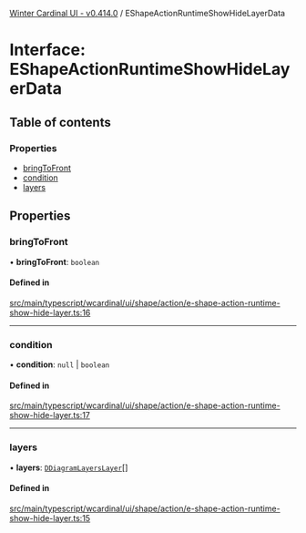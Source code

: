 [Winter Cardinal UI - v0.414.0](../index.md) / EShapeActionRuntimeShowHideLayerData

# Interface: EShapeActionRuntimeShowHideLayerData

## Table of contents

### Properties

- [bringToFront](EShapeActionRuntimeShowHideLayerData.md#bringtofront)
- [condition](EShapeActionRuntimeShowHideLayerData.md#condition)
- [layers](EShapeActionRuntimeShowHideLayerData.md#layers)

## Properties

### bringToFront

• **bringToFront**: `boolean`

#### Defined in

[src/main/typescript/wcardinal/ui/shape/action/e-shape-action-runtime-show-hide-layer.ts:16](https://github.com/winter-cardinal/winter-cardinal-ui/blob/v0.414.0/src/main/typescript/wcardinal/ui/shape/action/e-shape-action-runtime-show-hide-layer.ts#L16)

___

### condition

• **condition**: ``null`` \| `boolean`

#### Defined in

[src/main/typescript/wcardinal/ui/shape/action/e-shape-action-runtime-show-hide-layer.ts:17](https://github.com/winter-cardinal/winter-cardinal-ui/blob/v0.414.0/src/main/typescript/wcardinal/ui/shape/action/e-shape-action-runtime-show-hide-layer.ts#L17)

___

### layers

• **layers**: [`DDiagramLayersLayer`](../index.md#ddiagramlayerslayer)[]

#### Defined in

[src/main/typescript/wcardinal/ui/shape/action/e-shape-action-runtime-show-hide-layer.ts:15](https://github.com/winter-cardinal/winter-cardinal-ui/blob/v0.414.0/src/main/typescript/wcardinal/ui/shape/action/e-shape-action-runtime-show-hide-layer.ts#L15)
